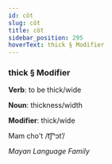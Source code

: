 ```yaml
---
id: cöt
slug: cöt
title: cöt
sidebar_position: 295
hoverText: thick § Modifier
---
```


### thick § Modifier

**Verb**: to be thick/wide

**Noun**: thickness/width

**Modifier**: thick/wide

Mam cho't /t͡ʃʰɔtʼ/

*Mayan Language Family*